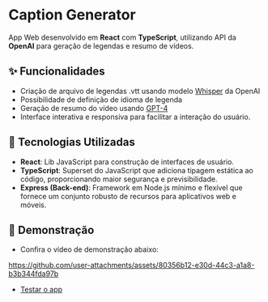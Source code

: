 
# Caption Generator

App Web desenvolvido em **React** com **TypeScript**, utilizando API da **OpenAI** para geração de legendas e resumo de vídeos.


## ✨ Funcionalidades

- Criação de arquivo de legendas .vtt usando modelo [Whisper](https://openai.com/index/whisper/) da OpenAI
- Possibilidade de definição de idioma de legenda
- Geração de resumo do vídeo usando [GPT-4](https://openai.com/index/gpt-4/)
- Interface interativa e responsiva para facilitar a interação do usuário.

## 🚀 Tecnologias Utilizadas

- **React**: Lib JavaScript para construção de interfaces de usuário.
- **TypeScript**: Superset do JavaScript que adiciona tipagem estática ao código, proporcionando maior segurança e previsibilidade.
- **Express (Back-end)**: Framework em Node.js mínimo e flexível que fornece um conjunto robusto de recursos para aplicativos web e móveis.

## 🎥 Demonstração

- Confira o vídeo de demonstração abaixo:


https://github.com/user-attachments/assets/80356b12-e30d-44c3-a1a8-b3b344fda97b

- [Testar o app](https://caption-app-frontend.vercel.app/)
